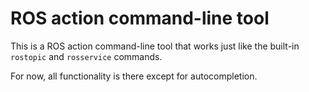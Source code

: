 ROS action command-line tool
============================

This is a ROS action command-line tool that works just like the built-in
`rostopic` and `rosservice` commands.

For now, all functionality is there except for autocompletion.
